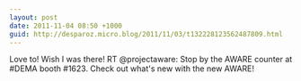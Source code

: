 ```yaml
---
layout: post
date: 2011-11-04 08:50 +1000
guid: http://desparoz.micro.blog/2011/11/03/t132228123562487809.html
---
```

Love to! Wish I was there! RT @projectaware: Stop by the AWARE counter at #DEMA booth #1623. Check out what's new with the new AWARE!

